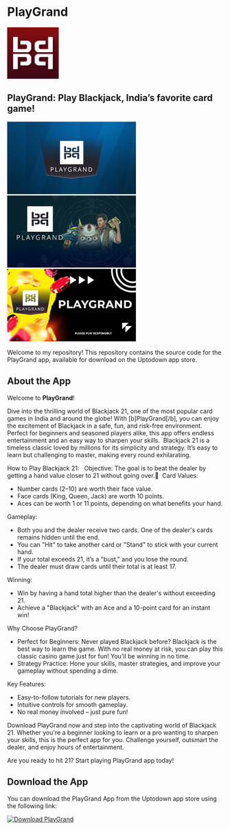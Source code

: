 # PlayGrand 
<img src="playgrand-appicon.png" width="120" alt="Home Screen"> 

## **PlayGrand: Play Blackjack, India’s favorite card game!**
<img src="playgrand-screenshot1.png" width="300" alt="Home Screen">   <img src="playgrand-screenshot2.png" width="300" alt="Home Screen">   <img src="playgrand-screenshot3.png" width="300" alt="Home Screen">

Welcome to my repository! This repository contains the source code for the PlayGrand app, available for download on the Uptodown app store.

## About the App

Welcome to **PlayGrand**!

Dive into the thrilling world of Blackjack 21, one of the most popular card games in India and around the globe! With [b]PlayGrand[/b], you can enjoy the excitement of Blackjack in a safe, fun, and risk-free environment. Perfect for beginners and seasoned players alike, this app offers endless entertainment and an easy way to sharpen your skills.  Blackjack 21 is a timeless classic loved by millions for its simplicity and strategy. It’s easy to learn but challenging to master, making every round exhilarating.

How to Play Blackjack 21:  
Objective: The goal is to beat the dealer by getting a hand value closer to 21 without going over. 
Card Values:
* Number cards (2–10) are worth their face value.
* Face cards (King, Queen, Jack) are worth 10 points.
* Aces can be worth 1 or 11 points, depending on what benefits your hand.

Gameplay:
* Both you and the dealer receive two cards. One of the dealer's cards remains hidden until the end.
* You can "Hit" to take another card or "Stand" to stick with your current hand.
* If your total exceeds 21, it’s a "bust," and you lose the round.
* The dealer must draw cards until their total is at least 17.

Winning:
* Win by having a hand total higher than the dealer's without exceeding 21.
* Achieve a "Blackjack" with an Ace and a 10-point card for an instant win!  

Why Choose PlayGrand?
* Perfect for Beginners: Never played Blackjack before? Blackjack is the best way to learn the game. With no real money at risk, you can play this classic casino game just for fun! You'll be winning in no time.
* Strategy Practice: Hone your skills, master strategies, and improve your gameplay without spending a dime.  

Key Features:
* Easy-to-follow tutorials for new players.
* Intuitive controls for smooth gameplay.
* No real money involved – just pure fun!

Download PlayGrand now and step into the captivating world of Blackjack 21. Whether you're a beginner looking to learn or a pro wanting to sharpen your skills, this is the perfect app for you. Challenge yourself, outsmart the dealer, and enjoy hours of entertainment.

Are you ready to hit 21? Start playing PlayGrand app today!

## Download the App

You can download the PlayGrand App from the Uptodown app store using the following link:

<a href='https://com-jbc-playgrand.en.uptodown.com/android' title='Download PlayGrand' >
                <img src='https://stc.utdstc.com/img/mediakit/download-aao-big-w.png' alt='Download PlayGrand'>
                </a>


